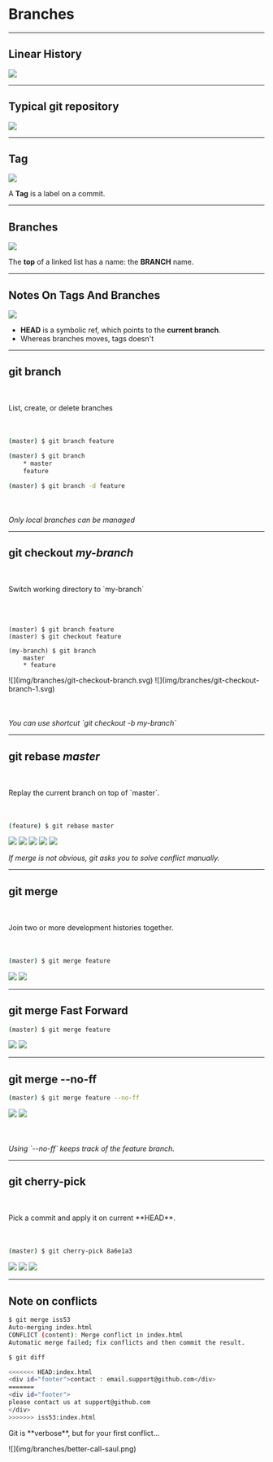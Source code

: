 <!-- .slide: data-background="img/branches/use-branches.jpg" data-background-size="cover" class="no-title blue" -->

# Branches

---

## Linear History

![](img/branches/linear-history.svg)

---

## Typical git repository

![](img/branches/branches.png)

---

## Tag

![](img/branches/tag.svg)

A **Tag** is a label on a commit.


---

## Branches

![](img/branches/branch.svg)

The **top** of a linked list has a name: the **BRANCH** name.

---

## Notes On Tags And Branches

![](img/branches/branch-head.svg)

* **HEAD** is a symbolic ref, which points to the **current branch**.
* Whereas branches moves, tags doesn't

---

## git branch

<p style="margin:50px auto;">List, create, or delete branches</p>

``` sh
(master) $ git branch feature

(master) $ git branch
    * master
    feature

(master) $ git branch -d feature
```

<p class="fragment" style="margin-top:50px;font-style:italic;">Only local branches can be managed</p>


---

## git checkout <i>my-branch</i>

<p style="margin:50px auto;">Switch working directory to `my-branch`</p>

<div class="two-cols is-middle">

<pre><code class="sh">
(master) $ git branch feature
(master) $ git checkout feature

(my-branch) $ git branch
    master
    * feature
</code></pre>

<p>
![](img/branches/git-checkout-branch.svg) <!-- .element: class="fragment invisible-fragment fade-out" data-fragment-index="0" -->
![](img/branches/git-checkout-branch-1.svg) <!-- .element: class="fragment invisible-fragment current-visible keep-after" data-fragment-index="0" -->
</p>

</div>

<p class="fragment" style="margin-top:50px;font-style:italic;">You can use shortcut `git checkout -b my-branch`</p>

---

## git rebase <i>master</i>

<p style="margin:50px auto;">Replay the current branch on top of `master`.</p>

``` sh
(feature) $ git rebase master
```

![](img/branches/rebase.svg) <!-- .element: class="fragment invisible-fragment fade-out" data-fragment-index="0" -->
![](img/branches/rebase-1.svg) <!-- .element: class="fragment invisible-fragment current-visible" data-fragment-index="0" -->
![](img/branches/rebase-2.svg) <!-- .element: class="fragment invisible-fragment current-visible" -->
![](img/branches/rebase-3.svg) <!-- .element: class="fragment invisible-fragment current-visible" -->
![](img/branches/rebase-4.svg) <!-- .element: class="fragment invisible-fragment current-visible keep-after" -->

<p class="fragment" style="font-style:italic;">If merge is not obvious, git asks you to solve conflict manually.</p>


---

## git merge

<p style="margin:50px auto;">Join two or more development histories together.</p>

``` sh
(master) $ git merge feature
```

![](img/branches/merge.svg) <!-- .element: class="fragment invisible-fragment fade-out" data-fragment-index="0" -->
![](img/branches/merge-1.svg) <!-- .element: class="fragment invisible-fragment current-visible keep-after" data-fragment-index="0" -->

---

## git merge Fast Forward

``` sh
(master) $ git merge feature
```

![](img/branches/merge-ff.svg) <!-- .element: class="fragment invisible-fragment fade-out" data-fragment-index="0" -->
![](img/branches/merge-ff-1.svg) <!-- .element: class="fragment invisible-fragment current-visible keep-after" data-fragment-index="0" -->

---

## git merge --no-ff

``` sh
(master) $ git merge feature --no-ff
```

![](img/branches/merge-no-ff.svg) <!-- .element: class="fragment invisible-fragment fade-out" data-fragment-index="0" -->
![](img/branches/merge-no-ff-1.svg) <!-- .element: class="fragment invisible-fragment current-visible keep-after" data-fragment-index="0" -->

<p class="fragment" style="margin-top:50px;font-style:italic;">Using `--no-ff` keeps track of the feature branch.</p>


---

## git cherry-pick

<p style="margin:50px auto;">Pick a commit and apply it on current **HEAD**.</p>

``` sh
(master) $ git cherry-pick 8a6e1a3
```

![](img/branches/cherry-pick.svg) <!-- .element: class="fragment invisible-fragment fade-out" data-fragment-index="0" -->
![](img/branches/cherry-pick-1.svg) <!-- .element: class="fragment invisible-fragment current-visible" data-fragment-index="0" -->
![](img/branches/cherry-pick-2.svg) <!-- .element: class="fragment invisible-fragment current-visible" -->


---

## Note on conflicts

``` sh
$ git merge iss53
Auto-merging index.html
CONFLICT (content): Merge conflict in index.html
Automatic merge failed; fix conflicts and then commit the result.

$ git diff

<<<<<<< HEAD:index.html
<div id="footer">contact : email.support@github.com</div>
=======
<div id="footer">
please contact us at support@github.com
</div>
>>>>>>> iss53:index.html

```

<div  class="fragment">
<p>Git is **verbose**, but for your first conflict...</p>
![](img/branches/better-call-saul.png)
</div>

